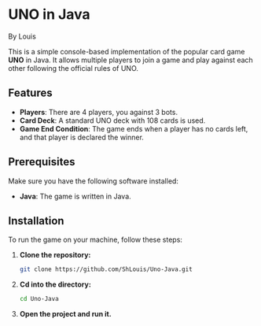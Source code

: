 # UNO in Java

By Louis

This is a simple console-based implementation of the popular card game **UNO** in Java. It allows multiple players to join a game and play against each other following the official rules of UNO.

## Features

- **Players**: There are 4 players, you against 3 bots.
- **Card Deck**: A standard UNO deck with 108 cards is used.
- **Game End Condition**: The game ends when a player has no cards left, and that player is declared the winner.

## Prerequisites

Make sure you have the following software installed:

- **Java**: The game is written in Java.

## Installation

To run the game on your machine, follow these steps:

1. **Clone the repository:**

   ```bash
   git clone https://github.com/ShLouis/Uno-Java.git

2. **Cd into the directory:**

   ```bash
   cd Uno-Java

3. **Open the project and run it.**

